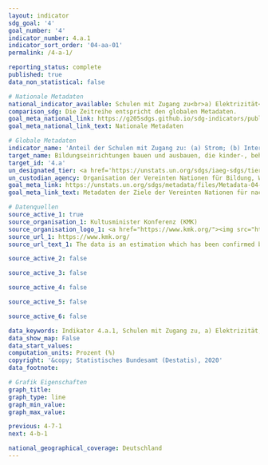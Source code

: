 ```yaml
---
layout: indicator
sdg_goal: '4'
goal_number: '4'
indicator_number: 4.a.1
indicator_sort_order: '04-aa-01'
permalink: /4-a-1/

reporting_status: complete
published: true
data_non_statistical: false

# Nationale Metadaten
national_indicator_available: Schulen mit Zugang zu<br>a) Elektrizität<br>b) Internet für pädagogische Zwecke<br>c) Computer für pädagogische Zwecke<br>d) Infrastruktur und Materialien für Studierende mit Behinderung<br>e) Trinkwasser<br>f) geschlechterspezifische, grundlegende sanitäre Anlagen<br>g) grundlegender Ausstattung zum Händewaschen (gemäß der WASH Indikator-Definition)
comparison_sdg: Die Zeitreihe entspricht den globalen Metadaten.
goal_meta_national_link: https://g205sdgs.github.io/sdg-indicators/public/MetaDe/4.a.1.pdf
goal_meta_national_link_text: Nationale Metadaten

# Globale Metadaten
indicator_name: 'Anteil der Schulen mit Zugang zu: (a) Strom; (b) Internet für Unterrichtszwecke; (c) Computern für Unterrichtszwecke; (d) angepasste Infrastruktur und Materialien für Schüler mit Behinderungen; (e) Trinkwasser; (f) geschlechterspezifischen sanitären Anlagen und (g) grundlegende Ausstattung zum Händewaschen (gemäß den WASH-Indikator-Definitionen)'
target_name: Bildungseinrichtungen bauen und ausbauen, die kinder-, behinderten- und geschlechtergerecht sind und eine sichere, gewaltfreie, inklusive und effektive Lernumgebung für alle bieten
target_id: '4.a'
un_designated_tier: <a href='https://unstats.un.org/sdgs/iaeg-sdgs/tier-classification/' title='Klicken Sie hier um weitere Informationen zur UN-Tier-Klassifikation zu erhalten.'>Tier II</a>
un_custodian_agency: Organisation der Vereinten Nationen für Bildung, Wissenschaft und Kultur - Statistische Behörde (UNESCO-UIS)
goal_meta_link: https://unstats.un.org/sdgs/metadata/files/Metadata-04-0A-01.pdf
goal_meta_link_text: Metadaten der Ziele der Vereinten Nationen für nachhaltige Entwicklung

# Datenquellen
source_active_1: true
source_organisation_1: Kultusminister Konferenz (KMK)
source_organisation_logo_1: <a href="https://www.kmk.org/"><img src="https://g205sdgs.github.io/sdg-indicators/public/OrgImgDe/kmk.png" alt="Logo kmk" style="height:60px; width:148px"/></a>
source_url_1: https://www.kmk.org/
source_url_text_1: The data is an estimation which has been confirmed by the Standing Conference of the Ministers of Education and Cultural Affairs of the Länder in the Federal Republic of Germany (KMK)

source_active_2: false

source_active_3: false

source_active_4: false

source_active_5: false

source_active_6: false

data_keywords: Indikator 4.a.1, Schulen mit Zugang zu, a) Elektrizität, b) Internet für pädagogische Zwecke, c) Computer für pädagogische Zwecke, d) Infrastruktur und Materialien für Studierende mit Behinderung, e) Trinkwasser, f) geschlechterspezifische, grundlegende sanitäre Anlagen, g) grundlegender Ausstattung zum Händewaschen (gemäß der WASH Indikator-Definition), Organisation der Vereinten Nationen für Bildung, Wissenschaft und Kultur - Statistische Behörde (UNESCO-UIS), Kultusministerkonferenz
data_show_map: False
data_start_values: 
computation_units: Prozent (%)
copyright: '&copy; Statistisches Bundesamt (Destatis), 2020'
data_footnote: 

# Grafik Eigenschaften
graph_title: 
graph_type: line
graph_min_value: 
graph_max_value: 

previous: 4-7-1
next: 4-b-1

national_geographical_coverage: Deutschland
---
```


